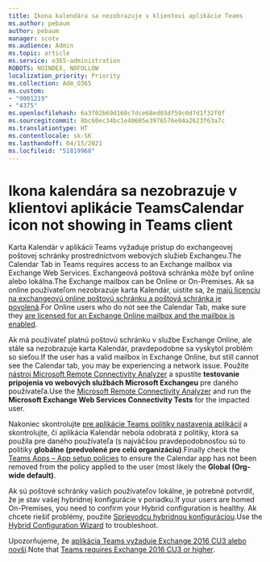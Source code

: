 ```yaml
---
title: Ikona kalendára sa nezobrazuje v klientovi aplikácie Teams
ms.author: pebaum
author: pebaum
manager: scotv
ms.audience: Admin
ms.topic: article
ms.service: o365-administration
ROBOTS: NOINDEX, NOFOLLOW
localization_priority: Priority
ms.collection: Adm_O365
ms.custom:
- "9001219"
- "4375"
ms.openlocfilehash: 6a3f02b69d160c7dce68ed03df59c0d7d1f32f0f
ms.sourcegitcommit: 8bc60ec34bc1e40685e3976576e04a2623f63a7c
ms.translationtype: HT
ms.contentlocale: sk-SK
ms.lasthandoff: 04/15/2021
ms.locfileid: "51819968"
---
```

# <a name="calendar-icon-not-showing-in-teams-client"></a><span data-ttu-id="fda3c-102">Ikona kalendára sa nezobrazuje v klientovi aplikácie Teams</span><span class="sxs-lookup"><span data-stu-id="fda3c-102">Calendar icon not showing in Teams client</span></span>

<span data-ttu-id="fda3c-103">Karta Kalendár v aplikácii Teams vyžaduje prístup do exchangeovej poštovej schránky prostredníctvom webových služieb Exchangeu.</span><span class="sxs-lookup"><span data-stu-id="fda3c-103">The Calendar Tab in Teams requires access to an Exchange mailbox via Exchange Web Services.</span></span> <span data-ttu-id="fda3c-104">Exchangeová poštová schránka môže byť online alebo lokálna.</span><span class="sxs-lookup"><span data-stu-id="fda3c-104">The Exchange mailbox can be Online or On-Premises.</span></span> <span data-ttu-id="fda3c-105">Ak sa online používateľom nezobrazuje karta Kalendár, uistite sa, že [majú licenciu na exchangeovú online poštovú schránku a poštová schránka je povolená](https://docs.microsoft.com/exchange/recipients-in-exchange-online/create-user-mailboxes).</span><span class="sxs-lookup"><span data-stu-id="fda3c-105">For Online users who do not see the Calendar Tab, make sure they [are licensed for an Exchange Online mailbox and the mailbox is enabled](https://docs.microsoft.com/exchange/recipients-in-exchange-online/create-user-mailboxes).</span></span>

<span data-ttu-id="fda3c-106">Ak má používateľ platnú poštovú schránku v službe Exchange Online, ale stále sa nezobrazuje karta Kalendár, pravdepodobne sa vyskytol problém so sieťou.</span><span class="sxs-lookup"><span data-stu-id="fda3c-106">If the user has a valid mailbox in Exchange Online, but still cannot see the Calendar tab, you may be experiencing a network issue.</span></span> <span data-ttu-id="fda3c-107">Použite [nástroj Microsoft Remote Connectivity Analyzer](https://testconnectivity.microsoft.com/) a spustite **testovanie pripojenia vo webových službách Microsoft Exchangeu** pre daného používateľa.</span><span class="sxs-lookup"><span data-stu-id="fda3c-107">Use the [Microsoft Remote Connectivity Analyzer](https://testconnectivity.microsoft.com/) and run the **Microsoft Exchange Web Services Connectivity Tests** for the impacted user.</span></span>

<span data-ttu-id="fda3c-108">Nakoniec skontrolujte [pre aplikácie Teams politiky nastavenia aplikácií](https://admin.teams.microsoft.com/policies/app-setup) a skontrolujte, či aplikácia Kalendár nebola odobratá z politiky, ktorá sa použila pre daného používateľa (s najväčšou pravdepodobnosťou sú to politiky **globálne (predvolené pre celú organizáciu)**.</span><span class="sxs-lookup"><span data-stu-id="fda3c-108">Finally check the [Teams Apps – App setup policies](https://admin.teams.microsoft.com/policies/app-setup) to ensure the Calendar app has not been removed from the policy applied to the user (most likely the **Global (Org-wide default)**.</span></span>

<span data-ttu-id="fda3c-109">Ak sú poštové schránky vašich používateľov lokálne, je potrebné potvrdiť, že je stav vašej hybridnej konfigurácie v poriadku.</span><span class="sxs-lookup"><span data-stu-id="fda3c-109">If your users are homed On-Premises, you need to confirm your Hybrid configuration is healthy.</span></span> <span data-ttu-id="fda3c-110">Ak chcete riešiť problémy, použite [Sprievodcu hybridnou konfiguráciou](https://docs.microsoft.com/exchange/hybrid-deployment/hybrid-agent).</span><span class="sxs-lookup"><span data-stu-id="fda3c-110">Use the [Hybrid Configuration Wizard](https://docs.microsoft.com/exchange/hybrid-deployment/hybrid-agent) to troubleshoot.</span></span>

<span data-ttu-id="fda3c-111">Upozorňujeme, že [aplikácia Teams vyžaduje Exchange 2016 CU3 alebo novší](https://docs.microsoft.com/microsoftteams/exchange-teams-interact).</span><span class="sxs-lookup"><span data-stu-id="fda3c-111">Note that [Teams requires Exchange 2016 CU3 or higher](https://docs.microsoft.com/microsoftteams/exchange-teams-interact).</span></span>
